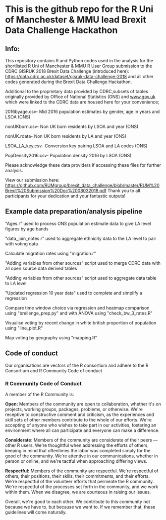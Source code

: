 # This is the github repo for the R Uni of Manchester & MMU  lead Brexit Data Challenge Hackathon

## Info:

This repository contains R and Python codes used in the analysis for the shortlisted R Uni of Manchester & MMU R User Group submission to the CDRC GISRUK 2018 Brexit Data Challenge (introduced here): https://data.cdrc.ac.uk/dataset/gisruk-data-challenge-2018 and all other codes generated during the Brexit Data Challenge Hackathon.

Additional to the proprietary data provided by CDRC,subsets of tables originally provided by Office of National Statistics (ONS) and www.gov.uk which were linked to the CDRC data are housed here for your convenience; 

2016byage.csv- Mid 2016 population estimates by gender, age in years and LSOA (ONS)

nonUKborn.csv- Non UK born residents by LSOA and year (ONS)

nonUK.rdata- Non UK born residents by LA and year (ONS)

LSOA_LA_key.csv- Conversion key pairing LSOA and LA codes (ONS)

PopDensity2016.csv- Population density 2016 by LSOA (ONS)

Please acknowledge these data providers if accessing these files for further analysis.

View our submission here: https://github.com/RUMgroup/brexit_data_challenge/blob/master/RUM%20Brexit%20Submission%20Doc%2008032018.pdf
Thank you to all participants for your dedication and your fantastic outputs!

## Example data preparation/analysis pipeline

"Ages.r" used to process ONS population estimate data to give LA level figures by age bands

"data_join_notes.r" used to aggregate ethnicity data to the LA level to pair with voting data

Calculate migration rates using "migration.r"

"Adding variables from other sources" script used to merge CDRC data with all open source data derived tables

"Adding variables from other sources" script used to aggregate data table to LA level

"Updated regression 10 year data" used to complete and simplify a regression

Compare time window choice via regression and heatmap comparison using "brellenge_prep.py" and with ANOVA using "check_bw_3_rates.R"

Visualise voting by recent change in white british proportion of population using "line_plot.R"

Map voting by geography using "mapping.R"


## Code of conduct

Our organisations are vectors of the R consortium and adhere to the R Consortium and R Community Code of conduct

### R Community Code of Conduct
A member of the R Community is:

**Open:** Members of the community are open to collaboration, whether it's on projects, working groups, packages, problems, or otherwise. We're receptive to constructive comment and criticism, as the experiences and skill sets of other members contribute to the whole of our efforts. We're accepting of anyone who wishes to take part in our activities, fostering an environment where all can participate and everyone can make a difference.

**Considerate:** Members of the community are considerate of their peers — other R users. We're thoughtful when addressing the efforts of others, keeping in mind that oftentimes the labor was completed simply for the good of the community. We're attentive in our communications, whether in person or online, and we're tactful when approaching differing views.

**Respectful:** Members of the community are respectful. We're respectful of others, their positions, their skills, their commitments, and their efforts. We're respectful of the volunteer efforts that permeate the R community. We're respectful of the processes set forth in the community, and we work within them. When we disagree, we are courteous in raising our issues.

Overall, we're good to each other. We contribute to this community not because we have to, but because we want to. If we remember that, these guidelines will come naturally.
